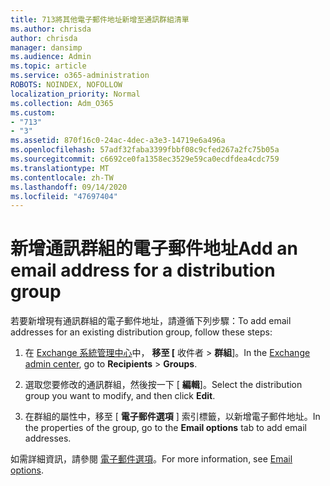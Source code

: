 ```yaml
---
title: 713將其他電子郵件地址新增至通訊群組清單
ms.author: chrisda
author: chrisda
manager: dansimp
ms.audience: Admin
ms.topic: article
ms.service: o365-administration
ROBOTS: NOINDEX, NOFOLLOW
localization_priority: Normal
ms.collection: Adm_O365
ms.custom:
- "713"
- "3"
ms.assetid: 870f16c0-24ac-4dec-a3e3-14719e6a496a
ms.openlocfilehash: 57adf32faba3399fbbf08c9cfed267a2fc75b05a
ms.sourcegitcommit: c6692ce0fa1358ec3529e59ca0ecdfdea4cdc759
ms.translationtype: MT
ms.contentlocale: zh-TW
ms.lasthandoff: 09/14/2020
ms.locfileid: "47697404"
---
```

# <a name="add-an-email-address-for-a-distribution-group"></a><span data-ttu-id="232f6-102">新增通訊群組的電子郵件地址</span><span class="sxs-lookup"><span data-stu-id="232f6-102">Add an email address for a distribution group</span></span>

<span data-ttu-id="232f6-103">若要新增現有通訊群組的電子郵件地址，請遵循下列步驟：</span><span class="sxs-lookup"><span data-stu-id="232f6-103">To add email addresses for an existing distribution group, follow these steps:</span></span>

1. <span data-ttu-id="232f6-104">在 [Exchange 系統管理中心](https://outlook.office365.com/ecp/)中， **移至 [** 收件者 \> **群組**]。</span><span class="sxs-lookup"><span data-stu-id="232f6-104">In the [Exchange admin center](https://outlook.office365.com/ecp/), go to **Recipients** \> **Groups**.</span></span>

2. <span data-ttu-id="232f6-105">選取您要修改的通訊群組，然後按一下 [ **編輯**]。</span><span class="sxs-lookup"><span data-stu-id="232f6-105">Select the distribution group you want to modify, and then click **Edit**.</span></span>

3. <span data-ttu-id="232f6-106">在群組的屬性中，移至 [ **電子郵件選項** ] 索引標籤，以新增電子郵件地址。</span><span class="sxs-lookup"><span data-stu-id="232f6-106">In the properties of the group, go to the **Email options** tab to add email addresses.</span></span> 

<span data-ttu-id="232f6-107">如需詳細資訊，請參閱 [電子郵件選項](https://technet.microsoft.com/library/bb124513.aspx#emailoptions)。</span><span class="sxs-lookup"><span data-stu-id="232f6-107">For more information, see [Email options](https://technet.microsoft.com/library/bb124513.aspx#emailoptions).</span></span>
